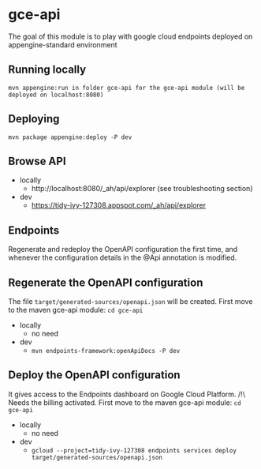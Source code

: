  gce-api
============================

The goal of this module is to play with google cloud endpoints deployed on appengine-standard environment

   
## Running locally

    mvn appengine:run in folder gce-api for the gce-api module (will be deployed on localhost:8080)

## Deploying

    mvn package appengine:deploy -P dev


## Browse API
* locally
    * http://localhost:8080/_ah/api/explorer (see troubleshooting section)
* dev
    * https://tidy-ivy-127308.appspot.com/_ah/api/explorer


## Endpoints
Regenerate and redeploy the OpenAPI configuration the first time, and whenever the configuration details in the @Api annotation is modified.

## Regenerate the OpenAPI configuration
The file `target/generated-sources/openapi.json` will be created.
First move to the maven gce-api module: `cd gce-api`
* locally
    * no need
* dev
    * `mvn endpoints-framework:openApiDocs -P dev`

## Deploy the OpenAPI configuration
It gives access to the Endpoints dashboard on Google Cloud Platform.
/!\ Needs the billing activated.
First move to the maven gce-api module: `cd gce-api`
* locally
    * no need
* dev
    * `gcloud --project=tidy-ivy-127308 endpoints services deploy target/generated-sources/openapi.json`
